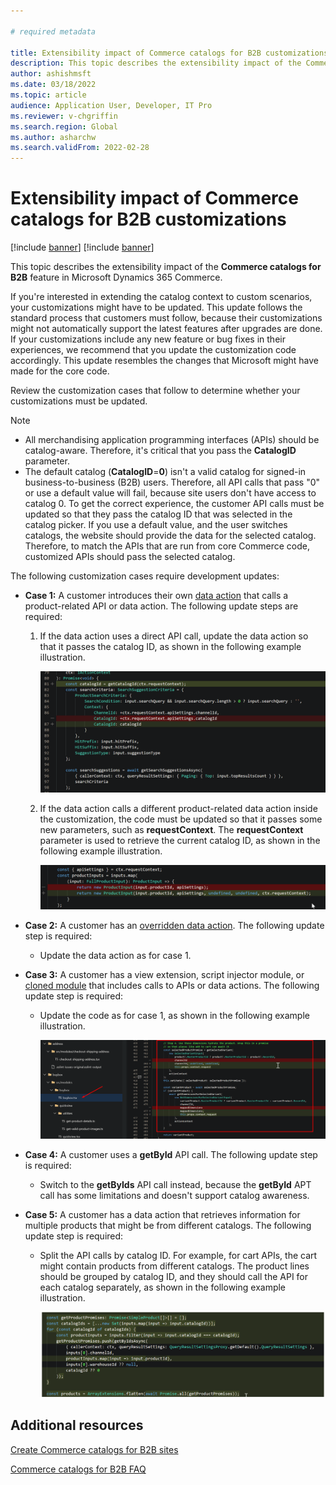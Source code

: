```yaml
---

# required metadata

title: Extensibility impact of Commerce catalogs for B2B customizations
description: This topic describes the extensibility impact of the Commerce catalogs for B2B feature in Microsoft Dynamics 365 Commerce.
author: ashishmsft
ms.date: 03/18/2022
ms.topic: article
audience: Application User, Developer, IT Pro
ms.reviewer: v-chgriffin
ms.search.region: Global
ms.author: asharchw
ms.search.validFrom: 2022-02-28
---
```


# Extensibility impact of Commerce catalogs for B2B customizations

[!include [banner](includes/banner.md)]
[!include [banner](includes/preview-banner.md)]

This topic describes the extensibility impact of the **Commerce catalogs for B2B** feature in Microsoft Dynamics 365 Commerce.

If you're interested in extending the catalog context to custom scenarios, your customizations might have to be updated. This update follows the standard process that customers must follow, because their customizations might not automatically support the latest features after upgrades are done. If your customizations include any new feature or bug fixes in their experiences, we recommend that you update the customization code accordingly. This update resembles the changes that Microsoft might have made for the core code.

Review the customization cases that follow to determine whether your customizations must be updated.

> [!NOTE]
> - All merchandising application programming interfaces (APIs) should be catalog-aware. Therefore, it's critical that you pass the **CatalogID** parameter.
> - The default catalog (**CatalogID**=**0**) isn't a valid catalog for signed-in business-to-business (B2B) users. Therefore, all API calls that pass "0" or use a default value will fail, because site users don't have access to catalog 0. To get the correct experience, the customer API calls must be updated so that they pass the catalog ID that was selected in the catalog picker. If you use a default value, and the user switches catalogs, the website should provide the data for the selected catalog. Therefore, to match the APIs that are run from core Commerce code, customized APIs should pass the selected catalog.

The following customization cases require development updates:

- **Case 1:** A customer introduces their own [data action](e-commerce-extensibility/data-actions.md) that calls a product-related API or data action. The following update steps are required:

    1. If the data action uses a direct API call, update the data action so that it passes the catalog ID, as shown in the following example illustration.

        ![Updated data action that passes the catalog ID.](./media/customization1_a.png)

    1. If the data action calls a different product-related data action inside the customization, the code must be updated so that it passes some new parameters, such as **requestContext**. The **requestContext** parameter is used to retrieve the current catalog ID, as shown in the following example illustration.

        ![Updated data action that passes the new parameter.](./media/customization1_b.png)

- **Case 2:** A customer has an [overridden data action](e-commerce-extensibility/data-action-overrides.md). The following update step is required:

    - Update the data action as for case 1.

- **Case 3:** A customer has a view extension, script injector module, or [cloned module](e-commerce-extensibility/modules-overview.md#clone-a-module-library-module) that includes calls to APIs or data actions. The following update step is required:

    - Update the code as for case 1, as shown in the following example illustration.

       ![Updated code that passes the new parameter.](./media/customization3.png)

- **Case 4:** A customer uses a **getById** API call. The following update step is required:

    - Switch to the **getByIds** API call instead, because the **getById** APT call has some limitations and doesn't support catalog awareness.

- **Case 5:** A customer has a data action that retrieves information for multiple products that might be from different catalogs. The following update step is required:

    - Split the API calls by catalog ID. For example, for cart APIs, the cart might contain products from different catalogs. The product lines should be grouped by catalog ID, and they should call the API for each catalog separately, as shown in the following example illustration.

        ![Updated data action that groups product lines by catalog ID.](./media/customization5.png)

## Additional resources

[Create Commerce catalogs for B2B sites](catalogs-b2b-sites.md)

[Commerce catalogs for B2B FAQ](catalogs-b2b-sites-FAQ.md)
